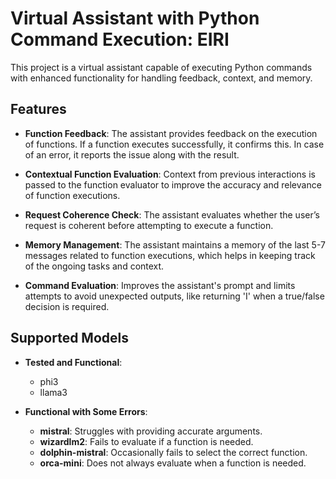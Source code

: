 
# Virtual Assistant with Python Command Execution: EIRI

This project is a virtual assistant capable of executing Python commands with enhanced functionality for handling feedback, context, and memory.

## Features

- **Function Feedback**: The assistant provides feedback on the execution of functions. If a function executes successfully, it confirms this. In case of an error, it reports the issue along with the result.
  
- **Contextual Function Evaluation**: Context from previous interactions is passed to the function evaluator to improve the accuracy and relevance of function executions.
  
- **Request Coherence Check**: The assistant evaluates whether the user’s request is coherent before attempting to execute a function.
  
- **Memory Management**: The assistant maintains a memory of the last 5-7 messages related to function executions, which helps in keeping track of the ongoing tasks and context.
  
- **Command Evaluation**: Improves the assistant's prompt and limits attempts to avoid unexpected outputs, like returning 'I' when a true/false decision is required. 

## Supported Models

- **Tested and Functional**:
  - phi3
  - llama3

- **Functional with Some Errors**:
  - **mistral**: Struggles with providing accurate arguments.
  - **wizardlm2**: Fails to evaluate if a function is needed.
  - **dolphin-mistral**: Occasionally fails to select the correct function.
  - **orca-mini**: Does not always evaluate when a function is needed.

